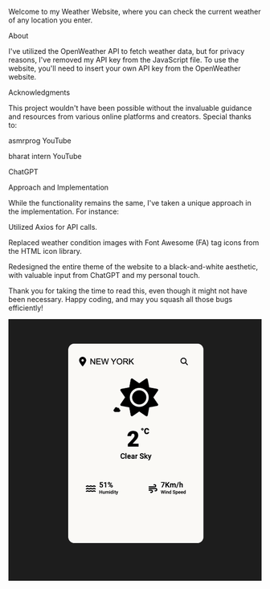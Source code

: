 Welcome to my Weather Website, where you can check the current weather of any location you enter.

About

I've utilized the OpenWeather API to fetch weather data, but for privacy reasons, I've removed my API key from the JavaScript file. To use the website, you'll need to insert your own API key from the OpenWeather website.

Acknowledgments

This project wouldn't have been possible without the invaluable guidance and resources from various online platforms and creators. Special thanks to:

asmrprog YouTube

bharat intern YouTube

ChatGPT

Approach and Implementation

While the functionality remains the same, I've taken a unique approach in the implementation. For instance:

Utilized Axios for API calls.

Replaced weather condition images with Font Awesome (FA) tag icons from the HTML icon library.

Redesigned the entire theme of the website to a black-and-white aesthetic, with valuable input from ChatGPT and my personal touch.

Thank you for taking the time to read this, even though it might not have been necessary. Happy coding, and may you squash all those bugs efficiently!


![New York](https://github.com/deep1327007/Weather-Website/blob/main/Weather%20Status%20SS/NEW%20YORK.png)
